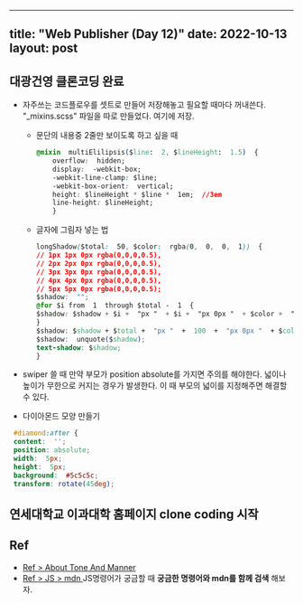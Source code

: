 
---
title: "Web Publisher (Day 12)"
date: 2022-10-13
layout: post
---
##  대광건영 클론코딩 완료
*  자주쓰는 코드플로우를 셋트로 만들어 저장해놓고 필요할 때마다 꺼내쓴다.
"_mixins.scss" 파일을 따로 만들었다. 여기에 저장.
	+ 문단의 내용중 2줄만 보이도록 하고 싶을 때
		```css
		@mixin  multiElilipsis($line:  2, $lineHeight:  1.5)  {
			overflow:  hidden;
			display:  -webkit-box;
			-webkit-line-clamp: $line;
			-webkit-box-orient:  vertical;
			height: $lineHeight * $line *  1em;  //3em
			line-height: $lineHeight;
			}
		```
	+ 글자에 그림자 넣는 법
		```css
		longShadow($total:  50, $color:  rgba(0,  0,  0,  1))  {
		// 1px 1px 0px rgba(0,0,0,0.5),
		// 2px 2px 0px rgba(0,0,0,0.5),
		// 3px 3px 0px rgba(0,0,0,0.5),
		// 4px 4px 0px rgba(0,0,0,0.5),
		// 5px 5px 0px rgba(0,0,0,0.5);
		$shadow:  "";
		@for $i from  1  through $total -  1  {
		$shadow: $shadow + $i +  "px "  + $i +  "px 0px "  + $color +  ",";
		}
		$shadow: $shadow + $total +  "px "  +  100  +  "px 0px "  + $color;
		$shadow:  unquote($shadow);
		text-shadow: $shadow;
		}
		```
* swiper 쓸 때 만약 부모가 position absolute를 가지면 주의를 해야한다.
넓이나 높이가 무한으로 커지는 경우가 발생한다.
이 때 부모의 넓이를 지정해주면 해결할 수 있다. 

* 다이아몬드 모양 만들기
```css
 #diamond:after { 
 content:  ''; 
 position: absolute; 
 width:  5px; 
 height:  5px; 
 background:  #5c5c5c;
 transform: rotate(45deg); 
```
## 연세대학교 이과대학 홈페이지 clone coding 시작

## Ref
  *  [Ref > About Tone And Manner ](https://gogumafarm.kr/bbs/board.php?bo_table=article&wr_id=706&sca=%EB%B8%8C%EB%9E%9C%EB%94%A9)
*  [Ref > JS > mdn ](https://developer.mozilla.org/en-US/)
JS명령어가 궁금할 때 <strong>궁금한 명령어와 mdn를 함께 검색</strong> 해보자.
